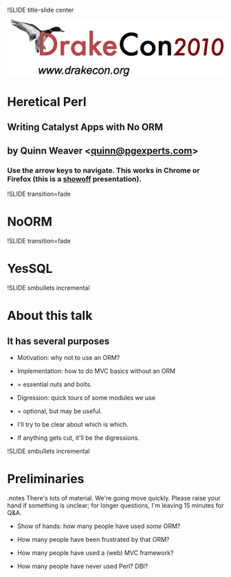 !SLIDE title-slide center

![Drakecon 2010:  Drake at the Drake!](drakeconlogo.png)

# Heretical Perl #

## Writing Catalyst Apps with No ORM ##

## by Quinn Weaver <<quinn@pgexperts.com>> ##

### Use the arrow keys to navigate.  This works in Chrome or Firefox (this is a [showoff](https://github.com/schacon/showoff) presentation). ###

!SLIDE transition=fade

# NoORM #

!SLIDE transition=fade

# YesSQL #

!SLIDE smbullets incremental

# About this talk #

## It has several purposes ##

* Motivation:  why not to use an ORM?

* Implementation:  how to do MVC basics without an ORM
* = essential nuts and bolts.

* Digression:  quick tours of some modules we use
* = optional, but may be useful.

* I'll try to be clear about which is which.

* If anything gets cut, it'll be the digressions.

!SLIDE smbullets incremental

# Preliminaries #

.notes There's lots of material.  We're going move quickly.  Please raise your hand if something is unclear; for longer questions, I'm leaving 15 minutes for Q&A.

* Show of hands:  how many people have used *some* ORM?

* How many people have been frustrated by that ORM?

* How many people have used a (web) MVC framework?

* How many people have never used Perl?  DBI?
